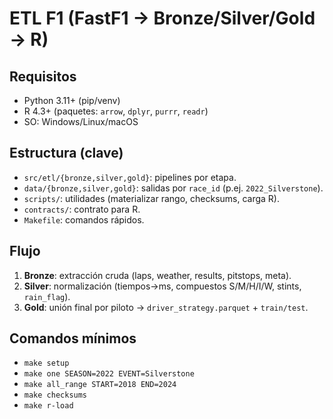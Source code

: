 # ETL F1 (FastF1 → Bronze/Silver/Gold → R)

## Requisitos
- Python 3.11+ (pip/venv)
- R 4.3+ (paquetes: `arrow`, `dplyr`, `purrr`, `readr`)
- SO: Windows/Linux/macOS

## Estructura (clave)
- `src/etl/{bronze,silver,gold}`: pipelines por etapa.
- `data/{bronze,silver,gold}`: salidas por `race_id` (p.ej. `2022_Silverstone`).
- `scripts/`: utilidades (materializar rango, checksums, carga R).
- `contracts/`: contrato para R.
- `Makefile`: comandos rápidos.

## Flujo
1. **Bronze**: extracción cruda (laps, weather, results, pitstops, meta).
2. **Silver**: normalización (tiempos→ms, compuestos S/M/H/I/W, stints, `rain_flag`).
3. **Gold**: unión final por piloto → `driver_strategy.parquet` + `train/test`.

## Comandos mínimos
- `make setup`
- `make one SEASON=2022 EVENT=Silverstone`
- `make all_range START=2018 END=2024`
- `make checksums`
- `make r-load`
